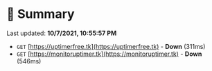 # 📖 Summary
Last updated: **10/7/2021, 10:55:57 PM**

- `GET` [https://uptimerfree.tk](https://uptimerfree.tk) - **Down** (311ms)
- `GET` [https://monitoruptimer.tk](https://monitoruptimer.tk) - **Down** (546ms)
